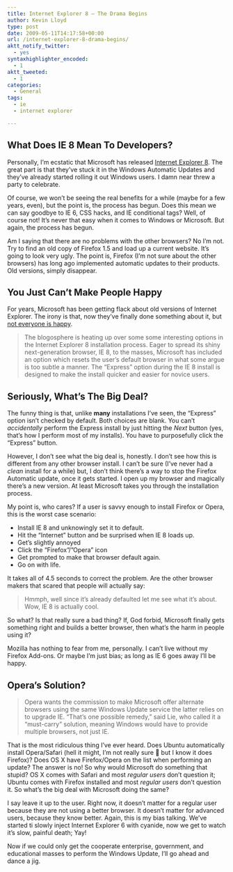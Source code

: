 ```yaml
---
title: Internet Explorer 8 – The Drama Begins
author: Kevin Lloyd
type: post
date: 2009-05-11T14:17:58+00:00
url: /internet-explorer-8-drama-begins/
aktt_notify_twitter:
  - yes
syntaxhighlighter_encoded:
  - 1
aktt_tweeted:
  - 1
categories:
  - General
tags:
  - ie
  - internet explorer

---
```

## What Does IE 8 Mean To Developers?

Personally, I&#8217;m ecstatic that Microsoft has released [Internet Explorer 8][1]. The great part is that they&#8217;ve stuck it in the Windows Automatic Updates and they&#8217;ve already started rolling it out Windows users. I damn near threw a party to celebrate.

Of course, we won&#8217;t be seeing the real benefits for a while (maybe for a few years, even), but the point is, the process has begun. Does this mean we can say goodbye to IE 6, CSS hacks, and IE conditional tags? Well, of course not! It&#8217;s never that easy when it comes to Windows or Microsoft. But again, the process has begun.

Am I saying that there are no problems with the other browsers? No I&#8217;m not. Try to find an old copy of Firefox 1.5 and load up a current website. It&#8217;s going to look very ugly. The point is, Firefox (I&#8217;m not sure about the other browsers) has long ago implemented automatic updates to their products. Old versions, simply disappear.

## You Just Can&#8217;t Make People Happy

For years, Microsoft has been getting flack about old versions of Internet Explorer. The irony is that, now they&#8217;ve finally done something about it, but [not everyone is happy][2].

> The blogosphere is heating up over some some interesting options in the Internet Explorer 8 installation process. Eager to spread its shiny next-generation browser, IE 8, to the masses, Microsoft has included an option which resets the user&#8217;s default browser in what some argue is too subtle a manner. The &#8220;Express&#8221; option during the IE 8 install is designed to make the install quicker and easier for novice users.

## Seriously, What&#8217;s The Big Deal?

The funny thing is that, unlike **many** installations I&#8217;ve seen, the &#8220;Express&#8221; option isn&#8217;t checked by default. Both choices are blank. You can&#8217;t _accidentally_ perform the Express install by just hitting the _Next_ button (yes, that&#8217;s how I perform most of my installs). You have to purposefully click the &#8220;Express&#8221; button.

However, I don&#8217;t see what the big deal is, honestly. I don&#8217;t see how this is different from any other browser install. I can&#8217;t be sure (I&#8217;ve never had a _clean_ install for a while) but, I don&#8217;t think there&#8217;s a way to stop the Firefox Automatic update, once it gets started. I open up my browser and magically there&#8217;s a new version. At least Microsoft takes you through the installation process.

My point is, who cares? If a user is savvy enough to install Firefox or Opera, this is the worst case scenario:

  * Install IE 8 and unknowingly set it to default.
  * Hit the &#8220;Internet&#8221; button and be surprised when IE 8 loads up.
  * Get&#8217;s slightly annoyed
  * Click the &#8220;Firefox&#8221;/&#8221;Opera&#8221; icon
  * Get prompted to make that browser default again.
  * Go on with life.

It takes all of 4.5 seconds to correct the problem. Are the other browser makers that scared that people will actually say:

> Hmmph, well since it&#8217;s already defaulted let me see what it&#8217;s about. Wow, IE 8 is actually cool.

So what? Is that really sure a bad thing? If, God forbid, Microsoft finally gets something right and builds a better browser, then what&#8217;s the harm in people using it?

Mozilla has nothing to fear from me, personally. I can&#8217;t live without my Firefox Add-ons. Or maybe I&#8217;m just bias; as long as IE 6 goes away I&#8217;ll be happy.

## Opera&#8217;s Solution?

> Opera wants the commission to make Microsoft offer alternate browsers using the same Windows Update service the latter relies on to upgrade IE. &#8220;That&#8217;s one possible remedy,&#8221; said Lie, who called it a &#8220;must-carry&#8221; solution, meaning Windows would have to provide multiple browsers, not just IE.

That is the most ridiculous thing I&#8217;ve ever heard. Does Ubuntu automatically install Opera/Safari (hell it might, I&#8217;m not really sure 🙂 but I know it does Firefox)? Does OS X have Firefox/Opera on the list when performing an update? The answer is no! So why would Microsoft do something that stupid? OS X comes with Safari and most _regular users_ don&#8217;t question it; Ubuntu comes with Firefox installed and most _regular users_ don&#8217;t question it. So what&#8217;s the big deal with Microsoft doing the same?

I say leave it up to the user. Right now, it doesn&#8217;t matter for a regular user because they are not using a better browser. It doesn&#8217;t matter for advanced users, because they know better. Again, this is my bias talking. We&#8217;ve started ti slowly inject Internet Explorer 6 with cyanide, now we get to watch it&#8217;s slow, painful death; Yay!

Now if we could only get the cooperate enterprise, government, and educational masses to perform the Windows Update, I&#8217;ll go ahead and dance a jig.

 [1]: http://www.microsoft.com/windows/Internet-explorer/default.aspx
 [2]: http://www.computerworld.com/action/article.do?command=viewArticleBasic&articleId=9132732&intsrc=news_ts_head